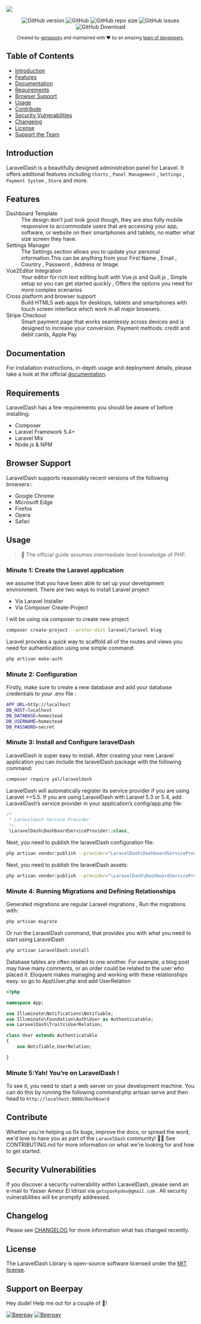 <p style="text-align=center;">
<img src="./docs/assets/Hello.png">
</p>

<p align="center">
<img alt="GitHub version" src="https://img.shields.io/github/v/release/getspooky/laravelDash?style=for-the-badge">
<img alt="GitHub" src="https://img.shields.io/github/license/getspooky/laraveldash?style=for-the-badge">
<img alt="GitHub repo size" src="https://img.shields.io/github/repo-size/getspooky/laravelDash?style=for-the-badge">
<img alt="GitHub issues" src="https://img.shields.io/github/issues/getspooky/laravelDash?style=for-the-badge">
<img alt="GitHub Download" src="https://img.shields.io/packagist/dt/yal/laraveldash?style=for-the-badge">
</p>

<div align="center">
  <sub>Created by <a href="https://github.com/getspooky">getspooky</a> and maintained with ❤️ by an amazing <a href="https://github.com/getspooky/laravelDash/graphs/contributors">team of developers</a>.</sub>
</div>

## Table of Contents

- [Introduction](#Introduction)
- [Features](#Features)
- [Documentation](#Documentation)
- [Requirements](#Requirements)
- [Browser Support](#Browser-Support)
- [Usage](#Usage)
- [Contribute](#Contribute)
- [Security Vulnerabilities](#Security-Vulnerabilities)
- [Changelog](#changelog)
- [License](#license)
- [Support the Team](#Support-the-Team)

## Introduction 

LaravelDash is a beautifully designed administration panel for Laravel. It offers additonal features including `Charts` , `Panel Management` , `Settings` , `Payment System` , `Store` and more.

## Features

<dl>
  <dt>Dashboard Template</dt>
  <dd>The design don’t just look good though, they are also fully mobile responsive to accommodate users that are accessing your app, software, or website on their smartphones and tablets, no matter what size screen they have.</dd>
  <dt>Settings Manager</dt>
  <dd>The Settings section allows you to update your personal information.This can be anything from your First Name , Email , Country , Password , Address or Image.</dd>
  <dt>Vue2Editor Integration</dt>
  <dd>Your editor for rich text editing built with Vue.js and Quill.js , Simple setup so you can get started quickly , Offers the options you need for more complex scenarios</dd>
  <dt>Cross platform and browser support</dt>
  <dd>Build HTML5 web apps for desktops, tablets and smartphones with touch screen interface which work in all major browsers.</dd>
  <dt>Stripe Checkout</dt>
  <dd>Smart payment page that works seamlessly across devices and is designed to increase your conversion.
Payment methods: credit and debit cards, Apple Pay</dd>
</dl>

## Documentation

For installation instructions, in-depth usage and deployment details, please take a look at the official [documentation](https://getspooky.github.io/laravelDash/#/).

## Requirements
LaravelDash has a few requirements you should be aware of before installing:

- Composer
- Laravel Framework 5.4+ 
- Laravel Mix
- Node.js & NPM

## Browser Support

LaravelDash supports reasonably recent versions of the following browsers::

- Google Chrome
- Microsoft Edge
- Firefox
- Opera
- Safari


## Usage

> 🚨 The official guide assumes intermediate level knowledge of PHP.

### Minute 1: Create the Laravel application

we assume that you have been able to set up your development environment. There are two ways to install Laravel project

- Via Laravel Installer
- Via Composer Create-Project

I will be using via composer to create new project

```sh
composer create-project --prefer-dist laravel/laravel blog 
```

Laravel provides a quick way to scaffold all of the routes and views you need for authentication using one simple command:
```sh
php artisan make:auth
```

### Minute 2: Configuration

Firstly, make sure to create a new database and add your database credentials to your .env file :
```sh
APP_URL=http://localhost
DB_HOST=localhost
DB_DATABASE=homestead
DB_USERNAME=homestead
DB_PASSWORD=secret
```

### Minute 3: Install and Configure laravelDash

LaravelDash is super easy to install. After creating your new Laravel application you can include the laravelDash package with the following command:

```sh
composer require yal/laraveldash
```

LaravelDash will automatically register its service provider if you are using Laravel >=5.5. If you are using LaravelDash with Laravel 5.3 or 5.4, add LaravelDash’s service provider in your application’s config/app.php file:

```php
/*
 * Laraveldash Service Provider
 */
 \LaravelDash\DashboardServiceProvider::class,
```

Next, you need to publish the laravelDash configuration file:

```sh
php artisan vendor:publish --provider="LaravelDash\DashboardServiceProvider" --tag="laravelDash-config"
```

Next, you need to publish the laravelDash assets:

```sh
php artisan vendor:publish --provider="\LaravelDash\DashboardServiceProvider" --tag="laravelDash-assets"
```

### Minute 4: Running Migrations and Defining Relationships

Generated migrations are regular Laravel migrations , Run the migrations with:

```sh
php artisan migrate
```

Or run the LaravelDash command, that provides you with what you need to start using LaravelDash

```sh
php artisan LaravelDash:install
```

Database tables are often related to one another. For example, a blog post may have many comments, or an order could be related to the user who placed it. Eloquent makes managing and working with these relationships easy. so go to App\User.php and add UserRelation

```php
<?php

namespace App;

use Illuminate\Notifications\Notifiable;
use Illuminate\Foundation\Auth\User as Authenticatable;
use LaravelDash\Traits\UserRelation;

class User extends Authenticatable
{
    use Notifiable,UserRelation;

}
```

### Minute 5:Yah! You’re on LaravelDash !

To see it, you need to start a web server on your development machine. You can do this by running the following command:php artisan serve and then head to `http://localhost:8000/Dashboard`

## Contribute

Whether you're helping us fix bugs, improve the docs, or spread the word, we'd love to have you as part of the `LaravelDash` community! 💪💜  See CONTRIBUTING.md for more information on what we're looking for and how to get started.

## Security Vulnerabilities

If you discover a security vulnerability within LaravelDash, please send an e-mail to Yasser Ameur El Idrissi via `getspookydev@gmail.com` . All security vulnerabilities will be promptly addressed.

## Changelog

Please see [CHANGELOG](CHANGELOG.md) for more information what has changed recently.

## License

The LaravelDash Library is open-source software licensed under the [MIT license](https://opensource.org/licenses/MIT).

## Support on Beerpay
Hey dude! Help me out for a couple of :beers:!

[![Beerpay](https://beerpay.io/getspooky/laravelDash/badge.svg?style=beer-square)](https://beerpay.io/getspooky/laravelDash)  [![Beerpay](https://beerpay.io/getspooky/laravelDash/make-wish.svg?style=flat-square)](https://beerpay.io/getspooky/laravelDash?focus=wish)

